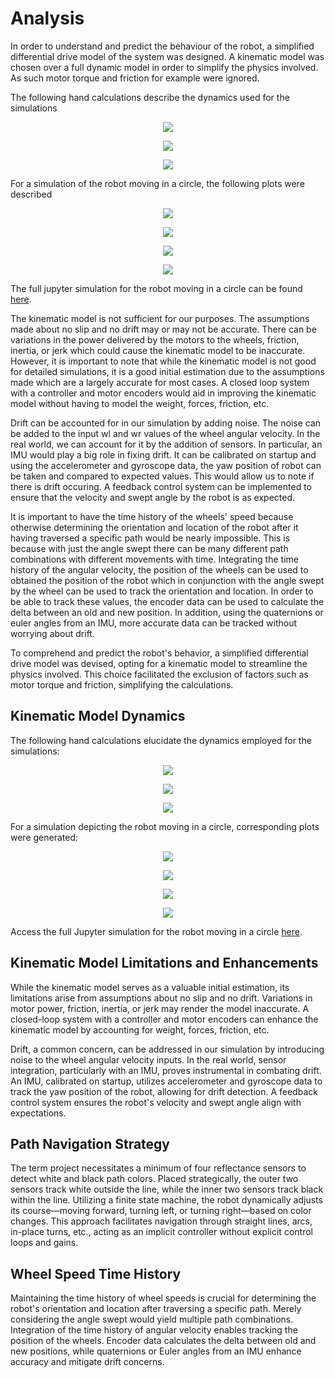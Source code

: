 # Analysis

In order to understand and predict the behaviour of the robot, a simplified differential drive model of the system was designed. A kinematic model was chosen over a full dynamic model in order to simplify the physics involved. As such motor torque and friction for example were ignored.

The following hand calculations describe the dynamics used for the simulations

<p align="center">
  <img src="/docs/assets/images/hw3-1.JPG" />
</p>

<p align="center">
  <img src="/docs/assets/images/hw3-2.JPG" />
</p>

<p align="center">
  <img src="/docs/assets/images/hw3-3.JPG" />
</p>

For a simulation of the robot moving in a circle, the following plots were described

<p align="center">
  <img src="/docs/assets/images/hw_x-t.png" />
</p>

<p align="center">
  <img src="/docs/assets/images/hw_y-t.png" />
</p>

<p align="center">
  <img src="/docs/assets/images/hw_h-t.png" />
</p>

<p align="center">
  <img src="/docs/assets/images/hw_x-y.png" />
</p>
  
The full jupyter simulation for the robot moving in a circle can be found [here](/code/HW0x03.ipynb).

The kinematic model is not sufficient for our purposes. The assumptions made about no slip and no drift may or may not be accurate. There can be variations in the power delivered by the motors to the wheels, friction, inertia, or jerk which could cause the kinematic model to be inaccurate. However, it is important to note that while the kinematic model is not good for detailed simulations, it is a good initial estimation due to the assumptions made which are a largely accurate for most cases. A closed loop system with a controller and motor encoders would aid in improving the kinematic model without having to model the weight, forces, friction, etc.

Drift can be accounted for in our simulation by adding noise. The noise can be added to the input wl and wr values of the wheel angular velocity. In the real world, we can account for it by the addition of sensors. In particular, an IMU would play a big role in fixing drift. It can be calibrated on startup and using the accelerometer and gyroscope data, the yaw position of robot can be taken and compared to expected values. This would allow us to note if there is drift occuring. A feedback control system can be implemented to ensure that the velocity and swept angle by the robot is as expected.

It is important to have the time history of the wheels' speed because otherwise determining the orientation and location of the robot after it having traversed a specific path would be nearly impossible. This is because with just the angle swept there can be many different path combinations with different movements with time. Integrating the time history of the angular velocity, the position of the wheels can be used to obtained the position of the robot which in conjunction with the angle swept by the wheel can be used to track the orientation and location. In order to be able to track these values, the encoder data can be used to calculate the delta between an old and new position. In addition, using the quaternions or euler angles from an IMU, more accurate data can be tracked without worrying about drift.



To comprehend and predict the robot's behavior, a simplified differential drive model was devised, opting for a kinematic model to streamline the physics involved. This choice facilitated the exclusion of factors such as motor torque and friction, simplifying the calculations.

## Kinematic Model Dynamics

The following hand calculations elucidate the dynamics employed for the simulations:

<p align="center">
  <img src="/docs/assets/images/hw3-1.JPG" />
</p>
<p align="center">
  <img src="/docs/assets/images/hw3-2.JPG" />
</p>
<p align="center">
  <img src="/docs/assets/images/hw3-3.JPG" />
</p>

For a simulation depicting the robot moving in a circle, corresponding plots were generated:

<p align="center">
  <img src="/docs/assets/images/hw_x-t.png" />
</p>
<p align="center">
  <img src="/docs/assets/images/hw_y-t.png" />
</p>
<p align="center">
  <img src="/docs/assets/images/hw_h-t.png" />
</p>
<p align="center">
  <img src="/docs/assets/images/hw_x-y.png" />
</p>

Access the full Jupyter simulation for the robot moving in a circle [here](/code/HW0x03.ipynb).

## Kinematic Model Limitations and Enhancements

While the kinematic model serves as a valuable initial estimation, its limitations arise from assumptions about no slip and no drift. Variations in motor power, friction, inertia, or jerk may render the model inaccurate. A closed-loop system with a controller and motor encoders can enhance the kinematic model by accounting for weight, forces, friction, etc.

Drift, a common concern, can be addressed in our simulation by introducing noise to the wheel angular velocity inputs. In the real world, sensor integration, particularly with an IMU, proves instrumental in combating drift. An IMU, calibrated on startup, utilizes accelerometer and gyroscope data to track the yaw position of the robot, allowing for drift detection. A feedback control system ensures the robot's velocity and swept angle align with expectations.

## Path Navigation Strategy

The term project necessitates a minimum of four reflectance sensors to detect white and black path colors. Placed strategically, the outer two sensors track white outside the line, while the inner two sensors track black within the line. Utilizing a finite state machine, the robot dynamically adjusts its course—moving forward, turning left, or turning right—based on color changes. This approach facilitates navigation through straight lines, arcs, in-place turns, etc., acting as an implicit controller without explicit control loops and gains.

## Wheel Speed Time History

Maintaining the time history of wheel speeds is crucial for determining the robot's orientation and location after traversing a specific path. Merely considering the angle swept would yield multiple path combinations. Integration of the time history of angular velocity enables tracking the position of the wheels. Encoder data calculates the delta between old and new positions, while quaternions or Euler angles from an IMU enhance accuracy and mitigate drift concerns.
